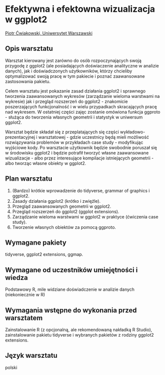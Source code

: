 # Efektywna i efektowna wizualizacja w ggplot2

[Piotr Ćwiakowski, Uniwersytet Warszawski](www.labmasters.pl)

## Opis warsztatu 

Warsztat kierowany jest zarówno do osób rozpoczynających swoją przygodę z ggplot2 (ale posiadających doświaczenie analityczne w analizie danych), jak i doświadczonych użytkowników, którzy chcieliby optymalizować swoją pracę w tym pakiecie i poznać zaawansowane zastosowania pakietu. 

Celem warsztatu jest pokazanie zasad działania ggplot2 i sprawnego tworzenia zaawansowanych wykresów (zarządzanie wieloma warstwami na wykresie) jak i przegląd rozszerzeń do ggplot2 - znakomicie poszerzających funkcjonalność i w wielu przypadkach skracających pracę nad wykresem. W ostatniej części zajęc zostanie omówiona funkcja ggproto - służąca do tworzenia własnych geometrii i statystyk w uniwersum ggplot2. 

Warsztat będzie składał się z przeplatających się części wykładowo-prezentacyjnej i warsztatowej - gdzie uczestnicy będą mieli możliwość rozwiązywania problemów w przykładach case study - modyfikując wyjściowe kody. Po warsztacie użytkownik będzie swobodnie poruszał się w środowisku ggplot2 i będzie potrafił tworzyć własne zaawansowane wizualizacje - albo przez interesujące kompilacje istniejących geometrii - albo tworząc własne obiekty w ggplot2.

## Plan warsztatu 

1. (Bardzo) krótkie wprowadzenie do tidyverse, grammar of graphics i ggplot2.
2. Zasady działania ggplot2 (krótko i zwięźle).
3. Przegląd zaawansowanych geometrii w ggplot2.
4. Przegląd rozszerzeń do ggplot2 (ggplot extensions).
5. Zarządzanie wieloma warstwami w ggplot2 w praktyce (ćwiczenia case study).
6. Tworzenie własnych obiektów za pomocą ggproto.


## Wymagane pakiety 

tidyverse, ggplot2 extensions, ggmap.

## Wymagane od uczestników umiejętności i wiedza 

Podstawowy R, mile widziane doświadczenie w analizie danych (niekoniecznie w R)

## Wymagania wstępne do wykonania przed warsztatem 

Zainstalowanie R (z opcjonalną, ale rekomendowaną nakładką R Studio), zainstalowanie pakietu tidyverse i wybranych pakietów z rodziny ggplot2 extensions.

## Język warsztatu 

polski
